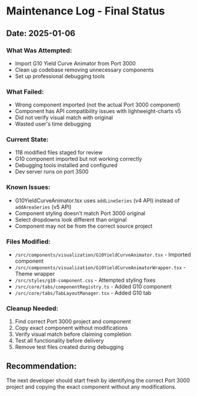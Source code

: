 # Maintenance Log - Final Status

## Date: 2025-01-06

### What Was Attempted:
- Import G10 Yield Curve Animator from Port 3000
- Clean up codebase removing unnecessary components
- Set up professional debugging tools

### What Failed:
- Wrong component imported (not the actual Port 3000 component)
- Component has API compatibility issues with lightweight-charts v5
- Did not verify visual match with original
- Wasted user's time debugging

### Current State:
- 118 modified files staged for review
- G10 component imported but not working correctly
- Debugging tools installed and configured
- Dev server runs on port 3500

### Known Issues:
- G10YieldCurveAnimator.tsx uses `addLineSeries` (v4 API) instead of `addAreaSeries` (v5 API)
- Component styling doesn't match Port 3000 original
- Select dropdowns look different than original
- Component may not be from the correct source project

### Files Modified:
- `/src/components/visualization/G10YieldCurveAnimator.tsx` - Imported component
- `/src/components/visualization/G10YieldCurveAnimatorWrapper.tsx` - Theme wrapper
- `/src/styles/g10-component.css` - Attempted styling fixes
- `/src/core/tabs/componentRegistry.ts` - Added G10 component
- `/src/core/tabs/TabLayoutManager.tsx` - Added G10 tab

### Cleanup Needed:
1. Find correct Port 3000 project and component
2. Copy exact component without modifications  
3. Verify visual match before claiming completion
4. Test all functionality before delivery
5. Remove test files created during debugging

## Recommendation:
The next developer should start fresh by identifying the correct Port 3000 project and copying the exact component without any modifications.